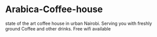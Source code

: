 # Arabica-Coffee-house
state of the art coffee house in urban Nairobi. Serving you with freshly ground Coffee and other drinks. Free wifi available
